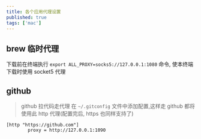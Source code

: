 ```yaml
---
title: 各个应用代理设置
published: true
tags: ['mac']
---
```


## brew 临时代理
下载前在终端执行 `export ALL_PROXY=socks5://127.0.0.1:1080` 命令, 使本终端下载时使用 socket5 代理

## github

> github 拉代码走代理
在 `~/.gitconfig` 文件中添加配置,这样走 github 都将使用此 http 代理(配置完后, https 也同样支持了)
```
[http "https://github.com"]
        proxy = http://127.0.0.1:1090
```